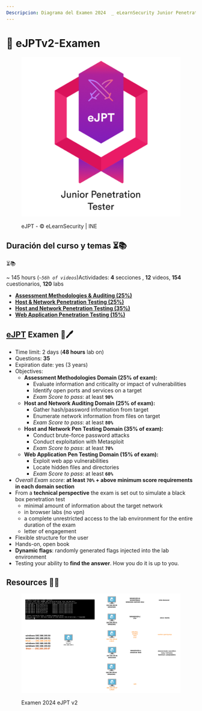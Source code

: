 ```yaml
---
Descripcion: Diagrama del Examen 2024  _ eLearnSecurity Junior Penetration Tester (eJPT) v2 _ 
---
```


# 📝 eJPTv2-Examen

<figure><img src="assets/ejpt.png" alt="" width="563"><figcaption><p>eJPT - © eLearnSecurity | INE</p></figcaption></figure>

## Duración del curso y temas ⏳📚
 ⏳📚 <a href="#course-duration-and-topics" id="course-duration-and-topics"></a>

\~ 145 hours (_`~56h of videos`_)Actividades: **4** secciones , **12** videos, **154** cuestionarios, **120** labs

* ​[**Assessment Methodologies & Auditing (25%)**]() 
* [​**Host & Network Penetration Testing (25%)** ]()
* [​**Host and Network Penetration Testing (35%)** ]()
* [​**Web Application Penetration Testing (15%)** ]()


## ​[eJPT]() Examen 📄🖊️ <a href="#ejpt-exam" id="ejpt-exam"></a>

* Time limit: 2 days (**48 hours** lab on)
* Questions: **35**
* Expiration date: yes (3 years)
* Objectives:
  * **Assessment Methodologies Domain (25% of exam):**
    * Evaluate information and criticality or impact of vulnerabilities
    * Identify open ports and services on a target
    * _Exam Score to pass_: at least **`90%`**
  * **Host and Network Auditing Domain (25% of exam):**
    * Gather hash/password information from target
    * Enumerate network information from files on target
    * _Exam Score to pass_: at least **`80%`**
  * **Host and Network Pen Testing Domain (35% of exam):**
    * Conduct brute-force password attacks
    * Conduct exploitation with Metasploit
    * _Exam Score to pass_: at least **`70%`**
  * **Web Application Pen Testing Domain (15% of exam):**
    * Exploit web app vulnerabilities
    * Locate hidden files and directories
    * _Exam Score to pass_: at least **`60%`**
* _Overall Exam score_: **at least `70%` + above minimum score requirements in each domain section**
* From a **technical perspective** the exam is set out to simulate a black box penetration test
  * minimal amount of information about the target network
  * in browser labs (no vpn)
  * a complete unrestricted access to the lab environment for the entire duration of the exam
  * letter of engagement
* Flexible structure for the user
* Hands-on, open book
* **Dynamic flags**: randomly generated flags injected into the lab environment
* Testing your ability to **find the answer**. How you do it is up to you.

## Resources 📑📘


<figure><img src="assets/diagramaExamen.png" alt="" width="750"><figcaption><p>Examen 2024 eJPT v2</p></figcaption></figure>